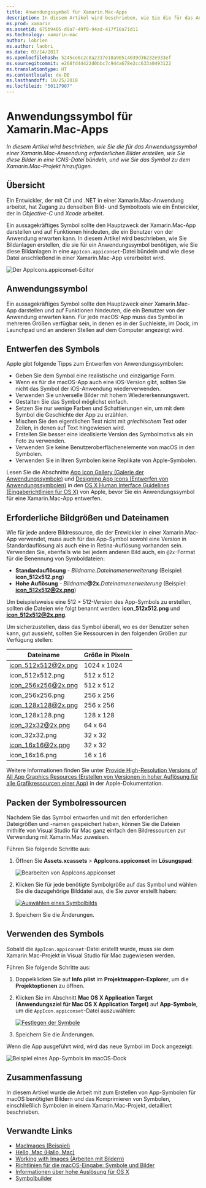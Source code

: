 ```yaml
---
title: Anwendungssymbol für Xamarin.Mac-Apps
description: In diesem Artikel wird beschrieben, wie Sie die für das Anwendungssymbol einer Xamarin.Mac-Anwendung erforderlichen Bilder erstellen, wie Sie diese Bilder in eine ICNS-Datei bündeln, und wie Sie das Symbol zu dem Xamarin.Mac-Projekt hinzufügen.
ms.prod: xamarin
ms.assetid: 675b9405-d9a7-49f0-94ad-417f10a71d11
ms.technology: xamarin-mac
author: lobrien
ms.author: laobri
ms.date: 03/14/2017
ms.openlocfilehash: 5245ce6c2c8a2317e18a90514039d36232e933ef
ms.sourcegitcommit: e268fd44422d0bbc7c944a678e2cc633a0493122
ms.translationtype: HT
ms.contentlocale: de-DE
ms.lasthandoff: 10/25/2018
ms.locfileid: "50117907"
---
```

# <a name="application-icon-for-xamarinmac-apps"></a>Anwendungssymbol für Xamarin.Mac-Apps

_In diesem Artikel wird beschrieben, wie Sie die für das Anwendungssymbol einer Xamarin.Mac-Anwendung erforderlichen Bilder erstellen, wie Sie diese Bilder in eine ICNS-Datei bündeln, und wie Sie das Symbol zu dem Xamarin.Mac-Projekt hinzufügen._


## <a name="overview"></a>Übersicht

Ein Entwickler, der mit C# und .NET in einer Xamarin.Mac-Anwendung arbeitet, hat Zugang zu denselben Bild- und Symboltools wie ein Entwickler, der in *Objective-C* und *Xcode* arbeitet.

Ein aussagekräftiges Symbol sollte den Hauptzweck der Xamarin.Mac-App darstellen und auf Funktionen hindeuten, die ein Benutzer von der Anwendung erwarten kann. In diesem Artikel wird beschrieben, wie Sie Bildanlagen erstellen, die sie für ein Anwendungssymbol benötigen, wie Sie diese Bildanlagen in eine `AppIcon.appiconset`-Datei bündeln und wie diese Datei anschließend in einer Xamarin.Mac-App verarbeitet wird.

![Der AppIcons.appiconset-Editor](app-icon-images/intro01.png "Der AppIcons.appiconset-Editor")


## <a name="application-icon"></a>Anwendungssymbol

Ein aussagekräftiges Symbol sollte den Hauptzweck einer Xamarin.Mac-App darstellen und auf Funktionen hindeuten, die ein Benutzer von der Anwendung erwarten kann. Für jede macOS-App muss das Symbol in mehreren Größen verfügbar sein, in denen es in der Suchleiste, im Dock, im Launchpad und an anderen Stellen auf dem Computer angezeigt wird.


## <a name="designing-the-icon"></a>Entwerfen des Symbols

Apple gibt folgende Tipps zum Entwerfen von Anwendungssymbolen:

- Geben Sie dem Symbol eine realistische und einzigartige Form.
- Wenn es für die macOS-App auch eine iOS-Version gibt, sollten Sie nicht das Symbol der iOS-Anwendung wiederverwenden.
- Verwenden Sie universelle Bilder mit hohem Wiedererkennungswert.
- Gestalten Sie das Symbol möglichst einfach.
- Setzen Sie nur wenige Farben und Schattierungen ein, um mit dem Symbol die Geschichte der App zu erzählen.
- Mischen Sie den eigentlichen Text nicht mit _griechischem_ Text oder Zeilen, in denen auf Text hingewiesen wird.
- Erstellen Sie besser eine idealisierte Version des Symbolmotivs als ein Foto zu verwenden.
- Verwenden Sie keine Benutzeroberflächenelemente von macOS in den Symbolen.
- Verwenden Sie in Ihren Symbolen keine Replikate von Apple-Symbolen.

Lesen Sie die Abschnitte [App Icon Gallery (Galerie der Anwendungssymbole)](https://developer.apple.com/library/mac/documentation/UserExperience/Conceptual/OSXHIGuidelines/Gallery.html#//apple_ref/doc/uid/20000957-CH88-SW1) und [Designing App Icons (Entwerfen von Anwendungssymbolen)](https://developer.apple.com/library/mac/documentation/UserExperience/Conceptual/OSXHIGuidelines/Designing.html#//apple_ref/doc/uid/20000957-CH87-SW1) in den [OS X Human Interface Guidelines (Eingaberichtlinien für OS X)](https://developer.apple.com/library/mac/documentation/UserExperience/Conceptual/OSXHIGuidelines/) von Apple, bevor Sie ein Anwendungssymbol für eine Xamarin.Mac-App entwerfen.


## <a name="required-image-sizes-and-filenames"></a>Erforderliche Bildgrößen und Dateinamen

Wie für jede andere Bildressource, die der Entwickler in einer Xamarin.Mac-App verwendet, muss auch für das App-Symbol sowohl eine Version in Standardauflösung als auch eine in Retina-Auflösung vorhanden sein. Verwenden Sie, ebenfalls wie bei jedem anderen Bild auch, ein `@2x`-Format für die Benennung von Symboldateien:

- **Standardauflösung**  - _Bildname_**.**_Dateinamenerweiterung_ (Beispiel: **icon_512x512.png**)
- **Hohe Auflösung**  - _Bildname_**@2x.**_Dateinamenerweiterung_ (Beispiel: **icon_512x512@2x.png**)

Um beispielsweise eine 512 × 512-Version des App-Symbols zu erstellen, sollten die Dateien wie folgt benannt werden: **icon_512x512.png** und **icon_512x512@2x.png**.

Um sicherzustellen, dass das Symbol überall, wo es der Benutzer sehen kann, gut aussieht, sollten Sie Ressourcen in den folgenden Größen zur Verfügung stellen:

|Dateiname|Größe in Pixeln|
|---|---|
|icon_512x512@2x.png|1024 x 1024|
|icon_512x512.png|512 x 512|
|icon_256x256@2x.png|512 x 512|
|icon_256x256.png|256 x 256|
|icon_128x128@2x.png|256 x 256|
|icon_128x128.png|128 x 128|
|icon_32x32@2x.png|64 x 64|
|icon_32x32.png|32 x 32|
|icon_16x16@2x.png|32 x 32|
|icon_16x16.png|16 x 16|

Weitere Informationen finden Sie unter [Provide High-Resolution Versions of All App Graphics Resources (Erstellen von Versionen in hoher Auflösung für alle Grafikressourcen einer App)](https://developer.apple.com/library/mac/documentation/GraphicsAnimation/Conceptual/HighResolutionOSX/Optimizing/Optimizing.html#//apple_ref/doc/uid/TP40012302-CH7-SW3) in der Apple-Dokumentation.


## <a name="packaging-the-icon-resources"></a>Packen der Symbolressourcen

Nachdem Sie das Symbol entworfen und mit den erforderlichen Dateigrößen und -namen gespeichert haben, können Sie die Dateien mithilfe von Visual Studio für Mac ganz einfach den Bildressourcen zur Verwendung mit Xamarin.Mac zuweisen.

Führen Sie folgende Schritte aus:

1. Öffnen Sie **Assets.xcassets** > **AppIcons.appiconset** im **Lösungspad**: 

    ![Bearbeiten von AppIcons.appiconset](app-icon-images/intro01.png "Bearbeiten von AppIcons.appiconset")
2. Klicken Sie für jede benötigte Symbolgröße auf das Symbol und wählen Sie die dazugehörige Bilddatei aus, die Sie zuvor erstellt haben: 

    [![Auswählen eines Symbolbilds](app-icon-images/intro02.png "Selecting an icon image")](app-icon-images/intro02-large.png#lightbox)
3. Speichern Sie die Änderungen.


## <a name="using-the-icon"></a>Verwenden des Symbols

Sobald die `AppIcon.appiconset`-Datei erstellt wurde, muss sie dem Xamarin.Mac-Projekt in Visual Studio für Mac zugewiesen werden.

Führen Sie folgende Schritte aus:

1. Doppelklicken Sie auf **Info.plist** im **Projektmappen-Explorer**, um die **Projektoptionen** zu öffnen.
2. Klicken Sie im Abschnitt **Mac OS X Application Target (Anwendungsziel für Mac OS X Application Target)** auf **App-Symbole**, um die `AppIcon.appiconset`-Datei auszuwählen: 

    [![Festlegen der Symbole](app-icon-images/icon01.png "Setting the icon set")](app-icon-images/icon01-large.png#lightbox)
3. Speichern Sie die Änderungen.

Wenn die App ausgeführt wird, wird das neue Symbol im Dock angezeigt:

![Beispiel eines App-Symbols im macOS-Dock](app-icon-images/icon04.png "An example of an app icon in the macOS dock")


## <a name="summary"></a>Zusammenfassung

In diesem Artikel wurde die Arbeit mit zum Erstellen von App-Symbolen für macOS benötigten Bildern und das Komprimieren von Symbolen, einschließlich Symbolen in einem Xamarin.Mac-Projekt, detailliert beschrieben.


## <a name="related-links"></a>Verwandte Links

- [MacImages (Beispiel)](https://developer.xamarin.com/samples/mac/MacImages/)
- [Hello, Mac (Hallo, Mac)](~/mac/get-started/hello-mac.md)
- [Working with Images (Arbeiten mit Bildern)](~/mac/app-fundamentals/image.md)
- [Richtlinien für die macOS-Eingabe: Symbole und Bilder](https://developer.apple.com/macos/human-interface-guidelines/icons-and-images/image-size-and-resolution/)
- [Informationen über hohe Auslösung für OS X](https://developer.apple.com/library/content/documentation/GraphicsAnimation/Conceptual/HighResolutionOSX/Introduction/Introduction.html)
- [Symbolbuilder](https://itunes.apple.com/us/app/icns-builder/id554660130?mt=12)
